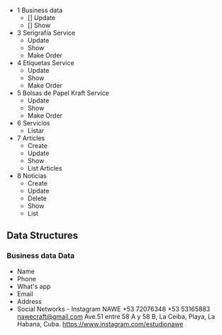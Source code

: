 -   1 Business data
    -   [] Update
    -   [] Show
-   3 Serigrafía Service
    -   Update
    -   Show
    -   Make Order
-   4 Etiquetas Service
    -   Update
    -   Show
    -   Make Order
-   5 Bolsas de Papel Kraft Service
    -   Update
    -   Show
    -   Make Order
-   6 Servicios
    -   Listar
-   7 Articles
    -   Create
    -   Update
    -   Show
    -   List Articles
-   8 Noticias
    -   Create
    -   Update
    -   Delete
    -   Show
    -   List

## Data Structures

### Business data Data

-   Name
-   Phone
-   What's app
-   Email
-   Address
-   Social Networks - Instagram NAWE +53 72076348 +53 53165883 nawecraft@gmail.com Ave.51 entre 58 A y 58 B, La Ceiba, Playa, La
    Habana, Cuba. https://www.instagram.com/estudionawe
